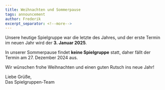 ```yaml
---
title: Weihnachten und Sommerpause
tags: announcement
author: Frederik
excerpt_separator: <!--more-->
---
```

Unsere heutige Spielgruppe war die letzte des Jahres, und der erste Termin im neuen Jahr wird der **3. Januar 2025**.

In unserer Sommerpause findet **keine Spielgruppe** statt, daher fällt der Termin am 27. Dezember 2024 aus.

Wir wünschen frohe Weihnachten und einen guten Rutsch ins neue Jahr!
<!--more-->

Liebe Grüße,  
Das Spielgruppen-Team